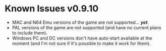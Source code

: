 # Known Issues v0.9.10
* MAC and N64 Emu versions of the game are not supported... ***yet***.
* PAL versions of the game are not supported (and have no current plans to include them).
* Windows PC and DC versions don't have auto-start available at the moment (and I'm not sure if it's possible to make it work for them).
